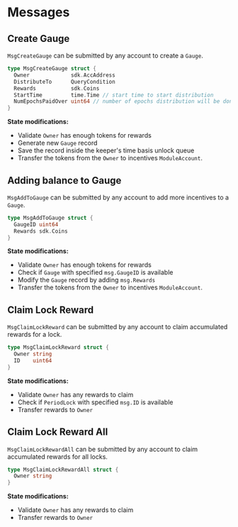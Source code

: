 <!--
order: 3
-->

# Messages

## Create Gauge

`MsgCreateGauge` can be submitted by any account to create a `Gauge`.

```go
type MsgCreateGauge struct {
  Owner             sdk.AccAddress
  DistributeTo      QueryCondition
  Rewards           sdk.Coins
  StartTime         time.Time // start time to start distribution
  NumEpochsPaidOver uint64 // number of epochs distribution will be done
}
```

**State modifications:**

- Validate `Owner` has enough tokens for rewards
- Generate new `Gauge` record
- Save the record inside the keeper's time basis unlock queue
- Transfer the tokens from the `Owner` to incentives `ModuleAccount`.

## Adding balance to Gauge

`MsgAddToGauge` can be submitted by any account to add more incentives to a `Gauge`.

```go
type MsgAddToGauge struct {
  GaugeID uint64
  Rewards sdk.Coins
}
```

**State modifications:**

- Validate `Owner` has enough tokens for rewards
- Check if `Gauge` with specified `msg.GaugeID` is available
- Modify the `Gauge` record by adding `msg.Rewards`
- Transfer the tokens from the `Owner` to incentives `ModuleAccount`.


## Claim Lock Reward

`MsgClaimLockReward` can be submitted by any account to claim accumulated rewards for a lock.

```go
type MsgClaimLockReward struct {
  Owner string
  ID    uint64
}
```

**State modifications:**

- Validate `Owner` has any rewards to claim
- Check if `PeriodLock` with specified `msg.ID` is available
- Transfer rewards to `Owner`

## Claim Lock Reward All

`MsgClaimLockRewardAll` can be submitted by any account to claim accumulated rewards for all locks.

```go
type MsgClaimLockRewardAll struct {
  Owner string
}
```

**State modifications:**

- Validate `Owner` has any rewards to claim
- Transfer rewards to `Owner`

